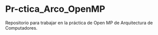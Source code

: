 # Pr-ctica_Arco_OpenMP
Repositorio para trabajar en la práctica de Open MP de Arquitectura de Computadores.
